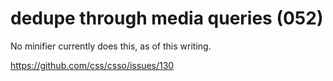 # dedupe through media queries (052)

No minifier currently does this, as of this writing.

https://github.com/css/csso/issues/130
